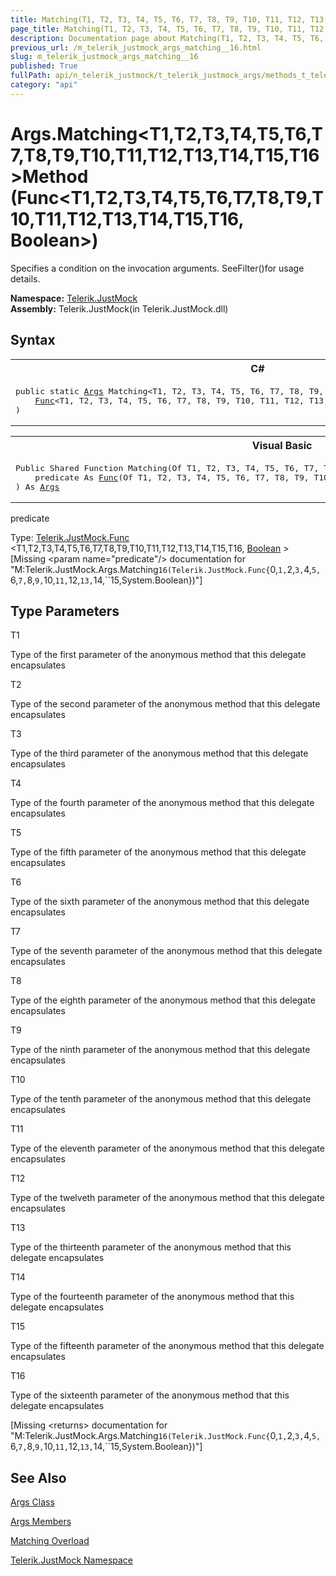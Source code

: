 ```yaml
---
title: Matching(T1, T2, T3, T4, T5, T6, T7, T8, T9, T10, T11, T12, T13, T14, T15, T16) Method (Func(T1, T2, T3, T4, T5, T6, T7, T8, T9, T10, T11, T12, T13, T14, T15, T16, Boolean))
page_title: Matching(T1, T2, T3, T4, T5, T6, T7, T8, T9, T10, T11, T12, T13, T14, T15, T16) Method (Func(T1, T2, T3, T4, T5, T6, T7, T8, T9, T10, T11, T12, T13, T14, T15, T16, Boolean)) | JustMock Documentation
description: Documentation page about Matching(T1, T2, T3, T4, T5, T6, T7, T8, T9, T10, T11, T12, T13, T14, T15, T16) Method (Func(T1, T2, T3, T4, T5, T6, T7, T8, T9, T10, T11, T12, T13, T14, T15, T16, Boolean)).
previous_url: /m_telerik_justmock_args_matching__16.html
slug: m_telerik_justmock_args_matching__16
published: True
fullPath: api/n_telerik_justmock/t_telerik_justmock_args/methods_t_telerik_justmock_args/overload_telerik_justmock_args_matching/m_telerik_justmock_args_matching__16
category: "api"
---
```


# Args.Matching&lt;T1,T2,T3,T4,T5,T6,T7,T8,T9,T10,T11,T12,T13,T14,T15,T16&gt;Method (Func&lt;T1,T2,T3,T4,T5,T6,T7,T8,T9,T10,T11,T12,T13,T14,T15,T16, Boolean&gt;)



Specifies a condition on the invocation arguments. SeeFilter()for usage details.


 **Namespace:**  [Telerik.JustMock](n_telerik_justmock) <br> **Assembly:** Telerik.JustMock(in Telerik.JustMock.dll)
## Syntax


<div id="syntaxCodeBlocks" class="code"><span codeLanguage="CSharp"><table><tr><th>C#</th></tr><tr><td><pre xml:space="preserve"><span class="keyword">public</span> <span class="keyword">static</span> <a href="T_Telerik_JustMock_Args.html">Args</a> <span class="identifier">Matching</span>&lt;T1, T2, T3, T4, T5, T6, T7, T8, T9, T10, T11, T12, T13, T14, T15, T16&gt;(
	<a href="T_Telerik_JustMock_Func_17.html">Func</a>&lt;T1, T2, T3, T4, T5, T6, T7, T8, T9, T10, T11, T12, T13, T14, T15, T16, <a href="https://msdn2.microsoft.com/en-us/library/a28wyd50" target="_blank">bool</a>&gt; <span class="parameter">predicate</span>
)
</pre></td></tr></table></span><span codeLanguage="VisualBasicDeclaration"><table><tr><th>Visual Basic</th></tr><tr><td><pre xml:space="preserve"><span class="keyword">Public</span> <span class="keyword">Shared</span> <span class="keyword">Function</span> <span class="identifier">Matching</span>(<span class="keyword">Of</span> T1, T2, T3, T4, T5, T6, T7, T8, T9, T10, T11, T12, T13, T14, T15, T16) ( _
	<span class="parameter">predicate</span> <span class="keyword">As</span> <a href="T_Telerik_JustMock_Func_17.html">Func</a>(<span class="keyword">Of</span> T1, T2, T3, T4, T5, T6, T7, T8, T9, T10, T11, T12, T13, T14, T15, T16, <a href="https://msdn2.microsoft.com/en-us/library/a28wyd50" target="_blank">Boolean</a>) _
) <span class="keyword">As</span> <a href="T_Telerik_JustMock_Args.html">Args</a></pre></td></tr></table></span></div>



predicate<br>


Type: [Telerik.JustMock.Func](t_telerik_justmock_func_17) &lt;T1,T2,T3,T4,T5,T6,T7,T8,T9,T10,T11,T12,T13,T14,T15,T16, [Boolean](a28wyd50) &gt;<br>
[Missing &lt;param name="predicate"/&gt; documentation for "M:Telerik.JustMock.Args.Matching``16(Telerik.JustMock.Func{``0,``1,``2,``3,``4,``5,``6,``7,``8,``9,``10,``11,``12,``13,``14,``15,System.Boolean})"]




## Type Parameters




T1<br>


Type of the first parameter of the anonymous method that this delegate encapsulates

T2<br>


Type of the second parameter of the anonymous method that this delegate encapsulates

T3<br>


Type of the third parameter of the anonymous method that this delegate encapsulates

T4<br>


Type of the fourth parameter of the anonymous method that this delegate encapsulates

T5<br>


Type of the fifth parameter of the anonymous method that this delegate encapsulates

T6<br>


Type of the sixth parameter of the anonymous method that this delegate encapsulates

T7<br>


Type of the seventh parameter of the anonymous method that this delegate encapsulates

T8<br>


Type of the eighth parameter of the anonymous method that this delegate encapsulates

T9<br>


Type of the ninth parameter of the anonymous method that this delegate encapsulates

T10<br>


Type of the tenth parameter of the anonymous method that this delegate encapsulates

T11<br>


Type of the eleventh parameter of the anonymous method that this delegate encapsulates

T12<br>


Type of the twelveth parameter of the anonymous method that this delegate encapsulates

T13<br>


Type of the thirteenth parameter of the anonymous method that this delegate encapsulates

T14<br>


Type of the fourteenth parameter of the anonymous method that this delegate encapsulates

T15<br>


Type of the fifteenth parameter of the anonymous method that this delegate encapsulates

T16<br>


Type of the sixteenth parameter of the anonymous method that this delegate encapsulates



[Missing &lt;returns&gt; documentation for "M:Telerik.JustMock.Args.Matching``16(Telerik.JustMock.Func{``0,``1,``2,``3,``4,``5,``6,``7,``8,``9,``10,``11,``12,``13,``14,``15,System.Boolean})"]


## See Also



 [Args Class](t_telerik_justmock_args) 

 [Args Members](allmembers_t_telerik_justmock_args) 

 [Matching Overload](overload_telerik_justmock_args_matching) 

 [Telerik.JustMock Namespace](n_telerik_justmock) 



